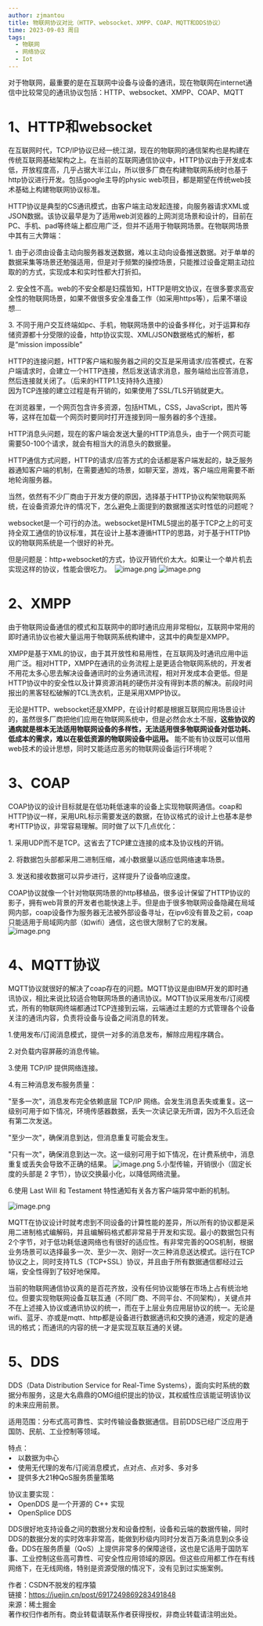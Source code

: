 ```yaml
---
author: zjmantou
title: 物联网协议对比（HTTP、websocket、XMPP、COAP、MQTT和DDS协议）
time: 2023-09-03 周日
tags:
  - 物联网
  - 网络协议
  - Iot
---
```

对于物联网，最重要的是在互联网中设备与设备的通讯，现在物联网在internet通信中比较常见的通讯协议包括：HTTP、websocket、XMPP、COAP、MQTT

# **1、HTTP和websocket**

在互联网时代，TCP/IP协议已经一统江湖，现在的物联网的通信架构也是构建在传统互联网基础架构之上。在当前的互联网通信协议中，HTTP协议由于开发成本低，开放程度高，几乎占据大半江山，所以很多厂商在构建物联网系统时也基于http协议进行开发。包括google主导的physic web项目，都是期望在传统web技术基础上构建物联网协议标准。

HTTP协议是典型的CS通讯模式，由客户端主动发起连接，向服务器请求XML或JSON数据。该协议最早是为了适用web浏览器的上网浏览场景和设计的，目前在PC、手机、pad等终端上都应用广泛，但并不适用于物联网场景。在物联网场景中其有三大弊端：

1. 由于必须由设备主动向服务器发送数据，难以主动向设备推送数据。对于单单的数据采集等场景还勉强适用，但是对于频繁的操控场景，只能推过设备定期主动拉取的的方式，实现成本和实时性都大打折扣。

2. 安全性不高。web的不安全都是妇孺皆知，HTTP是明文协议，在很多要求高安全性的物联网场景，如果不做很多安全准备工作（如采用https等），后果不堪设想…

3. 不同于用户交互终端如pc、手机，物联网场景中的设备多样化，对于运算和存储资源都十分受限的设备，http协议实现、XML/JSON数据格式的解析，都是“mission impossible”

HTTP的连接问题，HTTP客户端和服务器之间的交互是采用请求/应答模式，在客户端请求时，会建立一个HTTP连接，然后发送请求消息，服务端给出应答消息，然后连接就关闭了。（后来的HTTP1.1支持持久连接）  
因为TCP连接的建立过程是有开销的，如果使用了SSL/TLS开销就更大。

在浏览器里，一个网页包含许多资源，包括HTML，CSS，JavaScript，图片等等，这样在加载一个网页时要同时打开连接到同一服务器的多个连接。

HTTP消息头问题，现在的客户端会发送大量的HTTP消息头，由于一个网页可能需要50-100个请求，就会有相当大的消息头的数据量。

HTTP通信方式问题，HTTP的请求/应答方式的会话都是客户端发起的，缺乏服务器通知客户端的机制，在需要通知的场景，如聊天室，游戏，客户端应用需要不断地轮询服务器。

当然，依然有不少厂商由于开发方便的原因，选择基于HTTP协议构架物联网系统，在设备资源允许的情况下，怎么避免上面提到的数据推送实时性低的问题呢？

websocket是一个可行的办法。websocket是HTML5提出的基于TCP之上的可支持全双工通信的协议标准，其在设计上基本遵循HTTP的思路，对于基于HTTP协议的物联网系统是一个很好的补充。

但是问题是：http+websocket的方式，协议开销代价太大。如果让一个单片机去实现这样的协议，性能会很吃力。 
![image.png](https://zjmantou-drawingbed.oss-cn-hangzhou.aliyuncs.com/picture/202309031546912.png)
![image.png](https://zjmantou-drawingbed.oss-cn-hangzhou.aliyuncs.com/picture/202309031546463.png)
# 2、XMPP

由于物联网设备通信的模式和互联网中的即时通讯应用非常相似，互联网中常用的即时通讯协议也被大量运用于物联网系统构建中，这其中的典型是XMPP。

XMPP是基于XML的协议，由于其开放性和易用性，在互联网及时通讯应用中运用广泛。相对HTTP，XMPP在通讯的业务流程上是更适合物联网系统的，开发者不用花太多心思去解决设备通讯时的业务通讯流程，相对开发成本会更低。但是HTTP协议中的安全性以及计算资源消耗的硬伤并没有得到本质的解决。前段时间报出的黑客轻松破解的TCL洗衣机，正是采用XMPP协议。

无论是HTTP、websocket还是XMPP，在设计时都是根据互联网应用场景设计的，虽然很多厂商把他们应用在物联网系统中，但是必然会水土不服，**这些协议的通病就是根本无法适用物联网设备的多样性，无法适用很多物联网设备对低功耗、低成本的需求，难以在极低资源的物联网设备中运用。** 能不能有协议既可以借用web技术的设计思想，同时又能适应恶劣的物联网设备运行环境呢？

# 3、COAP

COAP协议的设计目标就是在低功耗低速率的设备上实现物联网通信。coap和HTTP协议一样，采用URL标示需要发送的数据，在协议格式的设计上也基本是参考HTTP协议，非常容易理解。同时做了以下几点优化：

1. 采用UDP而不是TCP。这省去了TCP建立连接的成本及协议栈的开销。

2. 将数据包头部都采用二进制压缩，减小数据量以适应低网络速率场景。

3. 发送和接收数据可以异步进行，这样提升了设备响应速度。

COAP协议就像一个针对物联网场景的http移植品，很多设计保留了HTTP协议的影子，拥有web背景的开发者也能快速上手。但是由于很多物联网设备隐藏在局域网内部，coap设备作为服务器无法被外部设备寻址，在ipv6没有普及之前，coap只能适用于局域网内部（如wifi）通信，这也很大限制了它的发展。
![image.png](https://zjmantou-drawingbed.oss-cn-hangzhou.aliyuncs.com/picture/202309031547488.png)

# 4、MQTT协议

MQTT协议就很好的解决了coap存在的问题。MQTT协议是由IBM开发的即时通讯协议，相比来说比较适合物联网场景的通讯协议。MQTT协议采用发布/订阅模式，所有的物联网终端都通过TCP连接到云端，云端通过主题的方式管理各个设备关注的通讯内容，负责将设备与设备之间消息的转发。

1.使用发布/订阅消息模式，提供一对多的消息发布，解除应用程序耦合。

2.对负载内容屏蔽的消息传输。

3.使用 TCP/IP 提供网络连接。

4.有三种消息发布服务质量：

"至多一次"，消息发布完全依赖底层 TCP/IP 网络。会发生消息丢失或重复。这一级别可用于如下情况，环境传感器数据，丢失一次读记录无所谓，因为不久后还会有第二次发送。

"至少一次"，确保消息到达，但消息重复可能会发生。

"只有一次"，确保消息到达一次。这一级别可用于如下情况，在计费系统中，消息重复或丢失会导致不正确的结果。
![image.png](https://zjmantou-drawingbed.oss-cn-hangzhou.aliyuncs.com/picture/202309031547414.png)
5.小型传输，开销很小（固定长度的头部是 2 字节），协议交换最小化，以降低网络流量。

6.使用 Last Will 和 Testament 特性通知有关各方客户端异常中断的机制。

![image.png](https://zjmantou-drawingbed.oss-cn-hangzhou.aliyuncs.com/picture/202309031547893.png)

MQTT在协议设计时就考虑到不同设备的计算性能的差异，所以所有的协议都是采用二进制格式编解码，并且编解码格式都非常易于开发和实现。最小的数据包只有2个字节，对于低功耗低速网络也有很好的适应性。有非常完善的QOS机制，根据业务场景可以选择最多一次、至少一次、刚好一次三种消息送达模式。运行在TCP协议之上，同时支持TLS（TCP+SSL）协议，并且由于所有数据通信都经过云端，安全性得到了较好地保障。

当前的物联网通信协议真的是百花齐放，没有任何协议能够在市场上占有统治地位。但要实现物联网设备互联互通（不同厂商、不同平台、不同架构），关键点并不在上述接入协议或通讯协议的统一，而在于上层业务应用层协议的统一。无论是wifi、蓝牙、亦或是mqtt、http都是设备进行数据通讯和交换的通道，规定的是通讯的格式；而通讯的内容的统一才是实现互联互通的关键。

# **5、DDS**

DDS（Data Distribution Service for Real-Time Systems），面向实时系统的数据分布服务，这是大名鼎鼎的OMG组织提出的协议，其权威性应该能证明该协议的未来应用前景。

适用范围：分布式高可靠性、实时传输设备数据通信。目前DDS已经广泛应用于国防、民航、工业控制等领域。

特点：  
•   以数据为中心  
•   使用无代理的发布/订阅消息模式，点对点、点对多、多对多  
•   提供多大21种QoS服务质量策略

协议主要实现：  
•   OpenDDS 是一个开源的 C++ 实现  
•   OpenSplice DDS

DDS很好地支持设备之间的数据分发和设备控制，设备和云端的数据传输，同时DDS的数据分发的实时效率非常高，能做到秒级内同时分发百万条消息到众多设备。DDS在服务质量（QoS）上提供非常多的保障途径，这也是它适用于国防军事、工业控制这些高可靠性、可安全性应用领域的原因。但这些应用都工作在有线网络下，在无线网络，特别是资源受限的情况下，没有见到过实施案例。



作者：CSDN不脱发的程序猿  
链接：https://juejin.cn/post/6917249869283491848  
来源：稀土掘金  
著作权归作者所有。商业转载请联系作者获得授权，非商业转载请注明出处。